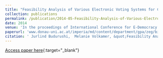 ```yaml
---
title: "Feasibility Analysis of Various Electronic Voting Systems for Complex Elections"
collection: publications
permalink: /publication/2014-05-Feasibility-Analysis-of-Various-Electronic-Voting-Systems-for-Complex-Elections
date: 2014
venue: 'In the proceedings of International Conference for E-Democracy and Open Government 2014'
paperurl: 'www.donau-uni.ac.at/imperia/md/content/department/gpa/zeg/bilder/cedem/cedem14/cedem14_proceedings_1st_edition.pdf'
citation: ' Jurlind Budurushi,  Melanie Volkamer, &quot;Feasibility Analysis of Various Electronic Voting Systems for Complex Elections.&quot; In the proceedings of International Conference for E-Democracy and Open Government 2014, 2014.'
---
```

[Access paper here](www.donau-uni.ac.at/imperia/md/content/department/gpa/zeg/bilder/cedem/cedem14/cedem14_proceedings_1st_edition.pdf){:target="_blank"}
